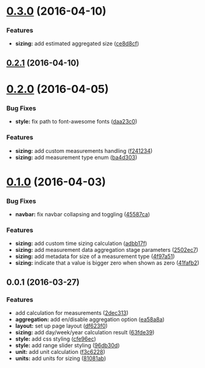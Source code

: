 <a name="0.3.0"></a>
# [0.3.0](https://github.com/MarcScheib/database-sizing/compare/0.2.1...v0.3.0) (2016-04-10)


### Features

* **sizing:** add estimated aggregated size ([ce8d8cf](https://github.com/MarcScheib/database-sizing/commit/ce8d8cf))



<a name="0.2.1"></a>
## [0.2.1](https://github.com/MarcScheib/database-sizing/compare/0.2.0...v0.2.1) (2016-04-10)




<a name="0.2.0"></a>
# [0.2.0](https://github.com/MarcScheib/database-sizing/compare/0.1.0...v0.2.0) (2016-04-05)


### Bug Fixes

* **style:** fix path to font-awesome fonts ([daa23c0](https://github.com/MarcScheib/database-sizing/commit/daa23c0))

### Features

* **sizing:** add custom measurements handling ([f241234](https://github.com/MarcScheib/database-sizing/commit/f241234))
* **sizing:** add measurement type enum ([ba4d303](https://github.com/MarcScheib/database-sizing/commit/ba4d303))



<a name="0.1.0"></a>
# [0.1.0](https://github.com/MarcScheib/database-sizing/compare/0.0.1...v0.1.0) (2016-04-03)


### Bug Fixes

* **navbar:** fix navbar collapsing and toggling ([45587ca](https://github.com/MarcScheib/database-sizing/commit/45587ca))

### Features

* **sizing:** add custom time sizing calculation ([adbb17f](https://github.com/MarcScheib/database-sizing/commit/adbb17f))
* **sizing:** add measurement data aggregation stage parameters ([2502ec7](https://github.com/MarcScheib/database-sizing/commit/2502ec7))
* **sizing:** add metadata for size of a measurement type ([4f97a51](https://github.com/MarcScheib/database-sizing/commit/4f97a51))
* **sizing:** indicate that a value is bigger zero when shown as zero ([41fafb2](https://github.com/MarcScheib/database-sizing/commit/41fafb2))



<a name="0.0.1"></a>
## 0.0.1 (2016-03-27)


### Features

* add calculation for measurements ([2dec313](https://github.com/MarcScheib/database-sizing/commit/2dec313))
* **aggregation:** add en/disable aggregation option ([ea58a8a](https://github.com/MarcScheib/database-sizing/commit/ea58a8a))
* **layout:** set up page layout ([df623f0](https://github.com/MarcScheib/database-sizing/commit/df623f0))
* **sizing:** add day/week/year calculation result ([63fde39](https://github.com/MarcScheib/database-sizing/commit/63fde39))
* **style:** add css styling ([cfe96ec](https://github.com/MarcScheib/database-sizing/commit/cfe96ec))
* **style:** add range slider styling ([96db30d](https://github.com/MarcScheib/database-sizing/commit/96db30d))
* **unit:** add unit calculation ([f3c6228](https://github.com/MarcScheib/database-sizing/commit/f3c6228))
* **units:** add units for sizing ([81081ab](https://github.com/MarcScheib/database-sizing/commit/81081ab))



